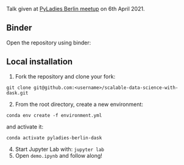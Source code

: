 Talk given at [PyLadies Berlin meetup](https://www.meetup.com/PyLadies-Berlin/events/276969041/?_xtd=gqFyqDE4NDM4MTYxoXCmaXBob25l&from=ref) on 6th April 2021.

## Binder

Open the repository using binder:

## Local installation

1. Fork the repository and clone your fork:
```
git clone git@github.com:<username>/scalable-data-science-with-dask.git
```
2. From the root directory, create a new environment:
```
conda env create -f environment.yml
```
and activate it:
```
conda activate pyladies-berlin-dask
```
4. Start Jupyter Lab with: `jupyter lab`
5. Open `demo.ipynb` and follow along!
